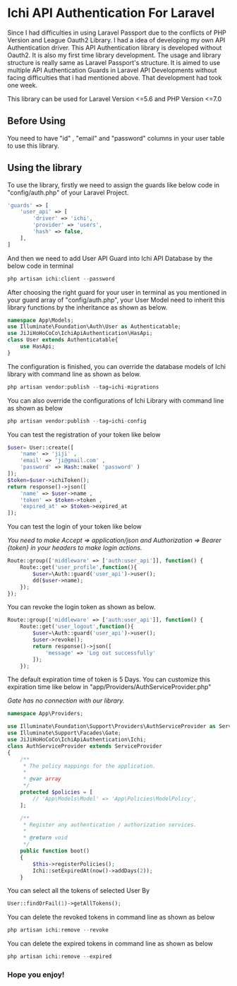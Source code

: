 # Ichi API Authentication For Laravel

<p>Since I had difficulties in using Laravel Passport due to the conflicts of PHP Version and League Oauth2 Library. I had a idea of developing my own API Authentication driver. This API Authentication library is developed without Oauth2. It is also my first time library development. The usage and library structure is really same as Laravel Passport's structure. It is aimed to use multiple API Authentication Guards in Laravel API Developments without facing difficulties that i had mentioned above. That development had took one week.</p>

<p>This library can be used for Laravel Version <=5.6 and PHP Version <=7.0</p>

## Before Using
<p>You need to have "id" , "email" and "password" columns in your user table to use this library.</p>

## Using the library

<p>To use the library, firstly we need to assign the guards like below code in "config/auth.php" of your Laravel Project. </p>

```php
'guards' => [
	'user_api' => [
		'driver' => 'ichi',
		'provider' => 'users',
		'hash' => false,
	],
]
```

<p>And then we need to add User API Guard into Ichi API Database by the below code in terminal</p>

```php
php artisan ichi:client --password
```

<p>After choosing the right guard for your user in terminal as you mentioned in your guard array of "config/auth.php", your User Model need to inherit this library functions by the inheritance as shown as below.</p>

```php
namespace App\Models;
use Illuminate\Foundation\Auth\User as Authenticatable;
use JiJiHoHoCoCo\IchiApiAuthentication\HasApi;
class User extends Authenticatable{
	use HasApi;
}
```

<p>The configuration is finished, you can override the database models of Ichi library with command line as shown as below.</p>

```php
php artisan vendor:publish --tag=ichi-migrations
```

<p>You can also override the configurations of Ichi Library with command line as shown as below</p>

```php
php artisan vendor:publish --tag=ichi-config
```

<p>You can test the registration of your token like below</p>

```php
$user= User::create([
	'name' => 'jiji' , 
	'email' => 'ji@gmail.com' ,
	'password' => Hash::make( 'password' )
]);
$token=$user->ichiToken();
return response()->json([
	'name' => $user->name ,
	'token' => $token->token ,
	'expired_at' => $token->expired_at
]);
```

<p>You can test the login of your token like below</p>
<i>You need to make Accept => application/json and Authorization => Bearer {token} in your headers to make login actions.</i>

```php
Route::group(['middleware' => ['auth:user_api']], function() {
	Route::get('user_profile',function(){
		$user=\Auth::guard('user_api')->user();
		dd($user->name);
	});
});
```
<p>You can revoke the login token as shown as below.</p>

```php
Route::group(['middleware' => ['auth:user_api']], function() {
    Route::get('user_logout',function(){
        $user=\Auth::guard('user_api')->user();
        $user->revoke();
        return response()->json([
            'message' => 'Log out successfully'
        ]);
    });
```

<p>The default expiration time of token is 5 Days. You can customize this expiration time like below in "app/Providers/AuthServiceProvider.php" </p>

<i>Gate has no connection with our library.</i>

```php
namespace App\Providers;

use Illuminate\Foundation\Support\Providers\AuthServiceProvider as ServiceProvider;
use Illuminate\Support\Facades\Gate;
use JiJiHoHoCoCo\IchiApiAuthentication\Ichi;
class AuthServiceProvider extends ServiceProvider
{
    /**
     * The policy mappings for the application.
     *
     * @var array
     */
    protected $policies = [
        // 'App\Models\Model' => 'App\Policies\ModelPolicy',
    ];

    /**
     * Register any authentication / authorization services.
     *
     * @return void
     */
    public function boot()
    {
        $this->registerPolicies();
        Ichi::setExpiredAt(now()->addDays(2));
    }

```

<p>You can select all the tokens of selected User By</p>

```php
User::findOrFail(1)->getAllTokens();
```

<p>You can delete the revoked tokens in command line as shown as below</p>

```php
php artisan ichi:remove --revoke
```

<p>You can delete the expired tokens in command line as shown as below</p>

```php
php artisan ichi:remove --expired
```

### Hope you enjoy!